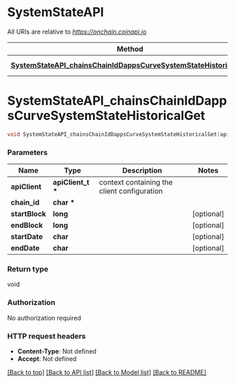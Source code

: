 # SystemStateAPI

All URIs are relative to *https://onchain.coinapi.io*

Method | HTTP request | Description
------------- | ------------- | -------------
[**SystemStateAPI_chainsChainIdDappsCurveSystemStateHistoricalGet**](SystemStateAPI.md#SystemStateAPI_chainsChainIdDappsCurveSystemStateHistoricalGet) | **GET** /chains/{chain_id}/dapps/curve/systemState/historical | 


# **SystemStateAPI_chainsChainIdDappsCurveSystemStateHistoricalGet**
```c
void SystemStateAPI_chainsChainIdDappsCurveSystemStateHistoricalGet(apiClient_t *apiClient, char * chain_id, long startBlock, long endBlock, char startDate, char endDate);
```

### Parameters
Name | Type | Description  | Notes
------------- | ------------- | ------------- | -------------
**apiClient** | **apiClient_t \*** | context containing the client configuration |
**chain_id** | **char \*** |  | 
**startBlock** | **long** |  | [optional] 
**endBlock** | **long** |  | [optional] 
**startDate** | **char** |  | [optional] 
**endDate** | **char** |  | [optional] 

### Return type

void

### Authorization

No authorization required

### HTTP request headers

 - **Content-Type**: Not defined
 - **Accept**: Not defined

[[Back to top]](#) [[Back to API list]](../README.md#documentation-for-api-endpoints) [[Back to Model list]](../README.md#documentation-for-models) [[Back to README]](../README.md)


